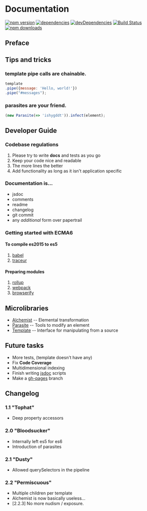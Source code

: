 # Documentation

[![npm version](https://badge.fury.io/js/utemplate.svg)](https://badge.fury.io/js/utemplate)
[![dependencies](https://david-dm.org/Announcement/utemplate/status.svg)](https://david-dm.org/Announcement/utemplate?view=list)
[![devDependencies](https://david-dm.org/Announcement/utemplate/dev-status.svg)](https://david-dm.org/Announcement/utemplate?type=dev&view=list)
[![Build Status](https://travis-ci.org/Announcement/utemplate.svg?branch=master)](https://travis-ci.org/Announcement/utemplate)
[![npm downloads](https://img.shields.io/npm/dt/utemplate.svg?maxAge=2592000)]()

## Preface

## Tips and tricks

### template pipe calls are chainable.

~~~ javascript
template
.pipe({message: 'Hello, world!'})
.pipe("#messages");
~~~

### parasites are your friend.

~~~ javascript
(new Parasite(=> 'ishygddt')).infect(element);
~~~


## Developer Guide

### Codebase regulations

1. Please try to write **docs** and tests as you go
2. Keep your code nice and readable
3. The more lines the better
4. Add functionality as long as it isn't application specific

### Documentation is...
- jsdoc
- comments
- readme
- changelog
- git commit
- any *additional* form over papertrail

### Getting started with ECMA6

#### To compile es2015 to es5

1. [babel](https://babeljs.io/)
2. [traceur](https://github.com/google/traceur-compiler)

#### Preparing modules

1. [rollup](//rollupjs.org/)
2. [webpack](//webpack.github.io/)
3. [browserify](//browserify.org/)

## Microlibraries

- [Alchemist](./alchemist.md) -- Elemental transformation
- [Parasite](./parasite.md) -- Tools to modify an element
- [Template](./template.md) -- Interface for manipulating from a source

## Future tasks

- More tests, (template doesn't have any)
- Fix **Code Coverage**
- Multidimensional indexing
- Finish writing [jsdoc](//usejsdoc.org/) scripts
- Make a [gh-pages](//github.com/Announcement/utemplate/tree/gh-pages) branch

## Changelog

### 1.1 "Tophat"

- Deep property accessors

### 2.0 "Bloodsucker"

- Internally left es5 for es6
- Introduction of parasites

### 2.1 "Dusty"

- Allowed querySelectors in the pipeline

### 2.2 "Permiscuous"

- Multiple children per template
- Alchemist is now basically useless...
- [2.2.3] No more nudism / exposure.
